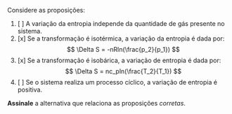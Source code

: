 Considere as proposições:

1. [ ] A variação da entropia independe da quantidade de gás presente no sistema.   
2. [x] Se a transformação é isotérmica, a variação da entropia é dada por:
$$
\Delta S = -nRln(\frac{p_2}{p_1})
$$
3. [x] Se a transformação é isobárica, a variação de entropia é dada por:
$$
\Delta S = nc_pln(\frac{T_2}{T_1})
$$  
4. [ ] Se o sistema realiza um processo cíclico, a variação de entropia é positiva. 

**Assinale** a alternativa que relaciona as proposições *corretas*.
